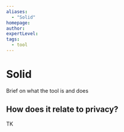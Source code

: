 ```yaml
---
aliases:
  - "Solid"
homepage: 
author: 
expertLevel: 
tags:
  - tool
---
```

# Solid

Brief on what the tool is and does 

## How does it relate to privacy?

TK 

